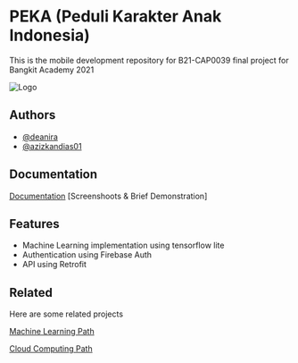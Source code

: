 
# PEKA (Peduli Karakter Anak Indonesia)


This is the mobile development repository for B21-CAP0039 final project for Bangkit Academy 2021

![Logo](https://deanira.github.io/Deanira%20Fadrinaldi%20face1f9e5d6e479fbe844fe5e270fdff/Resume%20e6dc2b093d904810a2e27fc0c25d9969/logo_peka_ungu_transparan.png)

    
## Authors

- [@deanira](https://www.github.com/deanira)
- [@azizkandias01](https://www.github.com/azizkandias01)

  
## Documentation

[Documentation](https://drive.google.com/drive/folders/1ahctqGAX3JCrBzOSpdr1PQocsYmN-A48?usp=sharing)
[Screenshoots & Brief Demonstration]


  
## Features

- Machine Learning implementation using tensorflow lite
- Authentication using Firebase Auth
- API using Retrofit

  
## Related

Here are some related projects

[Machine Learning Path](https://github.com/alfandifirnando/PEKA.git)

[Cloud Computing Path](https://github.com/PhilosopherPanda/Peka-API)

  
